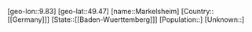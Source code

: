 ﻿---
location: [49.47,9.83]
type: City
tags:
- geo/City


SpocWebEntityId: 32306
isDeleted: false
confidential: public

---
[geo-lon::9.83]
[geo-lat::49.47]
[name::Markelsheim]
[Country::[[Germany]]]
[State::[[Baden-Wuerttemberg]]]
[Population::]
[Unknown::]

